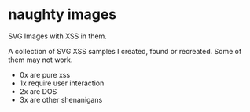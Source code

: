 # naughty images

SVG Images with XSS in them.

A collection of SVG XSS samples I created, found or recreated. 
Some of them may not work. 

- 0x are pure xss
- 1x require user interaction
- 2x are DOS
- 3x are other shenanigans
